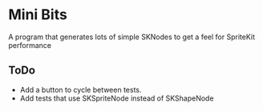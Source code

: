 # Mini Bits

A program that generates lots of simple SKNodes to get a feel for SpriteKit performance

## ToDo

 * Add a button to cycle between tests.
 * Add tests that use SKSpriteNode instead of SKShapeNode
